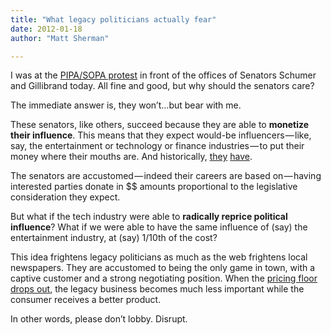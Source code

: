 ```yaml
---
title: "What legacy politicians actually fear"
date: 2012-01-18
author: "Matt Sherman"

---
```


I was at the [PIPA/SOPA protest](http://www.meetup.com/ny-tech/events/47879702/) in front of the offices of Senators Schumer and Gillibrand today. All fine and good, but why should the senators care?

The immediate answer is, they won’t…but bear with me.

These senators, like others, succeed because they are able to **monetize their influence**. This means that they expect would-be influencers — like, say, the entertainment or technology or finance industries — to put their money where their mouths are. And historically, [they](http://www.opensecrets.org/politicians/industries.php?cycle=2012&amp;cid=n00001093&amp;type=I&amp;newmem=N) [have](http://www.opensecrets.org/politicians/industries.php?cycle=2012&amp;cid=n00027658&amp;type=I&amp;newmem=N).

The senators are accustomed — indeed their careers are based on — having interested parties donate in $$ amounts proportional to the legislative consideration they expect.

But what if the tech industry were able to **radically reprice political influence**? What if we were able to have the same influence of (say) the entertainment industry, at (say) 1/10th of the cost?

This idea frightens legacy politicians as much as the web frightens local newspapers. They are accustomed to being the only game in town, with a captive customer and a strong negotiating position. When the [pricing floor drops out](/2011/12/19/please-dont-lobby/), the legacy business becomes much less important while the consumer receives a better product.

In other words, please don’t lobby. Disrupt.
